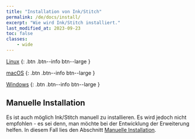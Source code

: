 ```yaml
---
title: "Installation von Ink/Stitch"
permalink: /de/docs/install/
excerpt: "Wie wird Ink/Stitch installiert."
last_modified_at: 2023-09-23
toc: false
classes:
    - wide
---
```

<i class="fab fa-linux"></i> [Linux](/de/docs/install-linux/)
{: .btn .btn--info btn--large }

<i class="fab fa-apple"></i> [macOS](/de/docs/install-macos/)
{: .btn .btn--info btn--large }

<i class="fab fa-windows"></i> [Windows](/de/docs/install-windows/)
{: .btn .btn--info btn--large }

## Manuelle Installation

Es ist auch möglich Ink/Stitch manuell zu installieren. Es wird jedoch nicht empfohlen - es sei denn, man möchte bei der Entwicklung der Erweiterung helfen.
In diesem Fall lies den Abschnitt [Manuelle Installation](/de/developers/inkstitch/manual-setup/).

